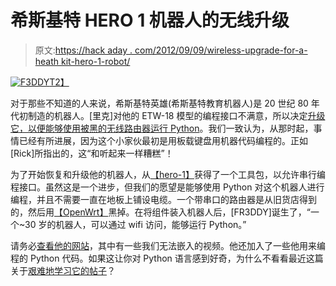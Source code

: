 # 希斯基特 HERO 1 机器人的无线升级

> 原文:[https://hack aday . com/2012/09/09/wireless-upgrade-for-a-heath kit-hero-1-robot/](https://hackaday.com/2012/09/09/wireless-upgrade-for-a-heathkit-hero-1-robot/)

[![F3DDY](../Images/ac0b41a1332b8e11f8e66950d77a91dd.png "F3DDY")T2】](http://hackaday.com/?attachment_id=84607)

对于那些不知道的人来说，希斯基特英雄(希斯基特教育机器人)是 20 世纪 80 年代初制造的机器人。[里克]对他的 ETW-18 模型的编程接口不满意，所以决定[升级它，以便能够使用被黑的无线路由器运行 Python](http://coder32768.blogspot.com/ "FR3DDY")。我们一致认为，从那时起，事情已经有所进展，因为这个小家伙最初是用板载键盘用机器代码编程的。正如[Rick]所指出的，这“和听起来一样糟糕”！

为了开始恢复和升级他的机器人，从[【hero-1】](http://www.hero-1.com/Broadband/manuals.htm "hero-1.com")获得了一个工具包，以允许串行编程接口。虽然这是一个进步，但我们的愿望是能够使用 Python 对这个机器人进行编程，并且不需要一直在地板上铺设电缆。一个带串口的路由器是从旧货店得到的，然后用[【OpenWrt】](https://openwrt.org/ "Open WRT")黑掉。在将组件装入机器人后，[FR3DDY]诞生了，“一个~30 岁的机器人，可以通过 wifi 访问，能够运行 Python。”

请务必[查看他的网站](http://coder32768.blogspot.com/ "FR3DDY")，其中有一些我们无法嵌入的视频。他还加入了一些他用来编程的 Python 代码。如果这让你对 Python 语言感到好奇，为什么不看看最近这篇关于[艰难地学习它的帖子](http://hackaday.com/2012/09/05/the-python-programming-language-for-physical-hacking/ "The Python Programming Language for Physical Computing")？
